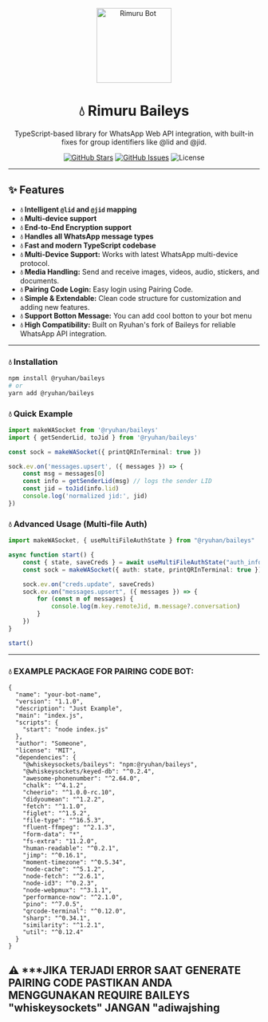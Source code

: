 <p align="center">
  <img src="https://files.catbox.moe/f8tj1b.png" alt="Rimuru Bot" width="150"/>
</p>

<h1 align="center">💧 Rimuru Baileys</h1>
<p align="center">TypeScript-based library for WhatsApp Web API integration, with built-in fixes for group identifiers like @lid and @jid.
</p>

<p align="center">
  <a href="https://github.com/ryuhandev/rimuru-baileys/stargazers"><img src="https://img.shields.io/github/stars/ryuhandev/rimuru-baileys?style=flat-square&logo=github" alt="GitHub Stars"/></a>
  <a href="https://github.com/ryuhandev/rimuru-baileys/issues"><img src="https://img.shields.io/github/issues/ryuhandev/rimuru-baileys?style=flat-square&logo=github" alt="GitHub Issues"/></a>
  <img src="https://img.shields.io/badge/License-MIT-green?style=flat-square" alt="License"/>
</p>

---

## ✨ Features

- **💧 Intelligent `@lid` and `@jid` mapping**
- **💧 Multi-device support**
- **💧 End-to-End Encryption support**
- **💧 Handles all WhatsApp message types**
- **💧 Fast and modern TypeScript codebase**
- **💧 Multi-Device Support:** Works with latest WhatsApp multi-device protocol.
- **💧 Media Handling:** Send and receive images, videos, audio, stickers, and documents.  
- **💧 Pairing Code Login:** Easy login using Pairing Code.  
- **💧 Simple & Extendable:** Clean code structure for customization and adding new features.
- **💧 Support Botton Message:** You can add cool botton to your bot menu
- **💧 High Compatibility:** Built on Ryuhan's fork of Baileys for reliable WhatsApp API integration.

---
### 💧 Installation

```bash
npm install @ryuhan/baileys
# or
yarn add @ryuhan/baileys
```

### 💧 Quick Example

```ts
import makeWASocket from '@ryuhan/baileys'
import { getSenderLid, toJid } from '@ryuhan/baileys'

const sock = makeWASocket({ printQRInTerminal: true })

sock.ev.on('messages.upsert', ({ messages }) => {
    const msg = messages[0]
    const info = getSenderLid(msg) // logs the sender LID
    const jid = toJid(info.lid)
    console.log('normalized jid:', jid)
})
```

### 💧 Advanced Usage (Multi-file Auth)

```ts
import makeWASocket, { useMultiFileAuthState } from "@ryuhan/baileys"

async function start() {
    const { state, saveCreds } = await useMultiFileAuthState("auth_info")
    const sock = makeWASocket({ auth: state, printQRInTerminal: true })

    sock.ev.on("creds.update", saveCreds)
    sock.ev.on("messages.upsert", ({ messages }) => {
        for (const m of messages) {
            console.log(m.key.remoteJid, m.message?.conversation)
        }
    })
}

start()
```
---

### 💧 EXAMPLE PACKAGE FOR PAIRING CODE BOT:

```
{
  "name": "your-bot-name",
  "version": "1.1.0",
  "description": "Just Example",
  "main": "index.js",
  "scripts": {
    "start": "node index.js"
  },
  "author": "Someone",
  "license": "MIT",
  "dependencies": {
    "@whiskeysockets/baileys": "npm:@ryuhan/baileys",
    "@whiskeysockets/keyed-db": "^0.2.4",
    "awesome-phonenumber": "^2.64.0",
    "chalk": "^4.1.2",
    "cheerio": "^1.0.0-rc.10",
    "didyoumean": "^1.2.2",
    "fetch": "^1.1.0",
    "figlet": "^1.5.2",
    "file-type": "^16.5.3",
    "fluent-ffmpeg": "^2.1.3",
    "form-data": "*",
    "fs-extra": "11.2.0",
    "human-readable": "^0.2.1",
    "jimp": "^0.16.1",
    "moment-timezone": "^0.5.34",
    "node-cache": "^5.1.2",
    "node-fetch": "^2.6.1",
    "node-id3": "^0.2.3",
    "node-webpmux": "^3.1.1",
    "performance-now": "^2.1.0",
    "pino": "^7.0.5",
    "qrcode-terminal": "^0.12.0",
    "sharp": "^0.34.1",
    "similarity": "^1.2.1",
    "util": "^0.12.4"
  }
}
```
⚠️ ***JIKA TERJADI ERROR SAAT GENERATE PAIRING CODE PASTIKAN ANDA MENGGUNAKAN REQUIRE BAILEYS "whiskeysockets" JANGAN "adiwajshing
---
